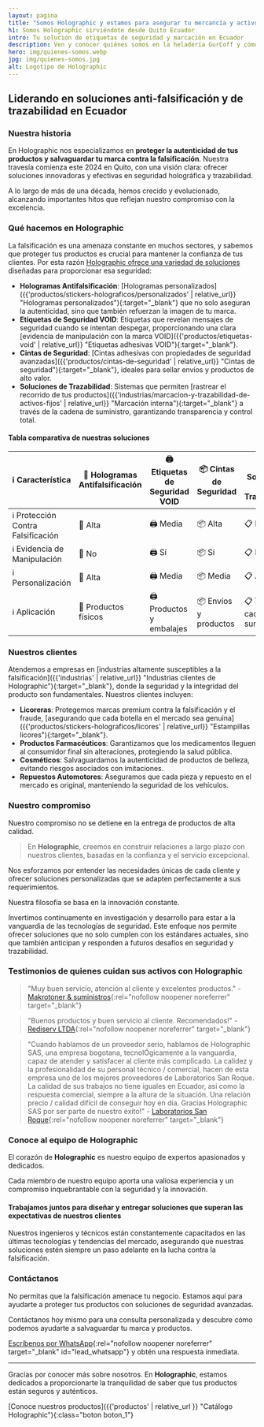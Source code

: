 ```yaml
---
layout: pagina
title: "Somos Holographic y estamos para asegurar tu mercancía y activos"
h1: Somos Holographic sirviéndote desde Quito Ecuador
intro: Tu solución de etiquetas de seguridad y marcación en Ecuador
description: Ven y conocer quiénes somos en la heladería GurCoff y cómo hemos logrado ser los mejores de la zona donde abrimos nuestras sucursales
hero: img/quienes-somos.webp
jpg: img/quienes-somos.jpg
alt: Logotipo de Holographic
---
```

## Liderando en soluciones anti-falsificación y de trazabilidad en Ecuador

### Nuestra historia

En Holographic nos especializamos en **proteger la autenticidad de tus productos y salvaguardar tu marca contra la falsificación**. Nuestra travesía comienza este 2024 en Quito, con una visión clara: ofrecer soluciones innovadoras y efectivas en seguridad holográfica y trazabilidad.

A lo largo de más de una década, hemos crecido y evolucionado, alcanzando importantes hitos que reflejan nuestro compromiso con la excelencia.

### Qué hacemos en Holographic

La falsificación es una amenaza constante en muchos sectores, y sabemos que proteger tus productos es crucial para mantener la confianza de tus clientes. Por esta razón [Holographic ofrece una variedad de soluciones](/) diseñadas para proporcionar esa seguridad:

- **Hologramas Antifalsificación**: [Hologramas personalizados]({{'productos/stickers-holograficos/personalizados' | relative_url}} "Hologramas personalizados"){:target="_blank"} que no solo aseguran la autenticidad, sino que también refuerzan la imagen de tu marca.
- **Etiquetas de Seguridad VOID**: Etiquetas que revelan mensajes de seguridad cuando se intentan despegar, proporcionando una clara [evidencia de manipulación con la marca VOID]({{'productos/etiquetas-void' | relative_url}} "Etiquetas adhesivas VOID"){:target="_blank"}.
- **Cintas de Seguridad**: [Cintas adhesivas con propiedades de seguridad avanzadas]({{'productos/cintas-de-seguridad' | relative_url}} "Cintas de seguridad"){:target="_blank"}, ideales para sellar envíos y productos de alto valor.
- **Soluciones de Trazabilidad**: Sistemas que permiten [rastrear el recorrido de tus productos]({{'industrias/marcacion-y-trazabilidad-de-activos-fijos' | relative_url}} "Marcación interna"){:target="_blank"} a través de la cadena de suministro, garantizando transparencia y control total.

#### Tabla comparativa de nuestras soluciones

| ℹ️ Característica                  | 🚫 Hologramas Antifalsificación | 🖨️ Etiquetas de Seguridad VOID | 📦 Cintas de Seguridad | 📋 Soluciones de Trazabilidad |
|-------------------------------|------------------------------|-----------------------------|---------------------|----------------------------|
| ℹ️ Protección Contra Falsificación | 🚫 Alta                          | 🖨️ Media                        | 📦 Alta                | 📋 Media                      |
| ℹ️ Evidencia de Manipulación       | 🚫 No                            | 🖨️ Sí                           | 📦 Sí                  | 📋 No                         |
| ℹ️ Personalización                 | 🚫 Alta                          | 🖨️ Media                        | 📦 Media               | 📋 Alta                       |
| ℹ️ Aplicación                      | 🚫 Productos físicos             | 🖨️ Productos y embalajes        | 📦 Envíos y productos  | 📋 Toda la cadena de suministro |

### Nuestros clientes

Atendemos a empresas en [industrias altamente susceptibles a la falsificación]({{'industrias' | relative_url}} "Industrias clientes de Holographic"){:target="_blank"}, donde la seguridad y la integridad del producto son fundamentales. Nuestros clientes incluyen:

- **Licoreras**: Protegemos marcas premium contra la falsificación y el fraude, [asegurando que cada botella en el mercado sea genuina]({{'productos/stickers-holograficos/licores' | relative_url}} "Estampillas licores"){:target="_blank"}.
- **Productos Farmacéuticos**: Garantizamos que los medicamentos lleguen al consumidor final sin alteraciones, protegiendo la salud pública.
- **Cosméticos**: Salvaguardamos la autenticidad de productos de belleza, evitando riesgos asociados con imitaciones.
- **Repuestos Automotores**: Aseguramos que cada pieza y repuesto en el mercado es original, manteniendo la seguridad de los vehículos.

### Nuestro compromiso

Nuestro compromiso no se detiene en la entrega de productos de alta calidad.

>En **Holographic**, creemos en construir relaciones a largo plazo con nuestros clientes, basadas en la confianza y el servicio excepcional.

Nos esforzamos por entender las necesidades únicas de cada cliente y ofrecer soluciones personalizadas que se adapten perfectamente a sus requerimientos.

Nuestra filosofía se basa en la innovación constante.

Invertimos continuamente en investigación y desarrollo para estar a la vanguardia de las tecnologías de seguridad. Este enfoque nos permite ofrecer soluciones que no solo cumplen con los estándares actuales, sino que también anticipan y responden a futuros desafíos en seguridad y trazabilidad.

### Testimonios de quienes cuidan sus activos con Holographic

> "Muy buen servicio, atención al cliente y excelentes productos." - [Makrotoner & suministros]({{site.maps}}){:rel="nofollow noopener noreferrer" target="_blank"}

> "Buenos productos y buen servicio al cliente. Recomendados!" - [Rediserv LTDA]({{site.maps}}){:rel="nofollow noopener noreferrer" target="_blank"}

> "Cuando hablamos de un proveedor serio, hablamos de Holographic SAS, una empresa bogotana, tecnolÓgicamente a la vanguardia, capaz de atender y satisfacer al cliente más complicado. La calidez y la profesionalidad de su personal técnico / comercial, hacen de esta empresa uno de los mejores proveedores de Laboratorios San Roque. La calidad de sus trabajos no tiene iguales en Ecuador, asi como la respuesta comercial, siempre a la altura de la situación. Una relación precio / calidad difícil de conseguir hoy en dia. Gracias Holographic SAS por ser parte de nuestro éxito!" - [Laboratorios San Roque]({{site.maps}}){:rel="nofollow noopener noreferrer" target="_blank"}

### Conoce al equipo de Holographic

El corazón de **Holographic** es nuestro equipo de expertos apasionados y dedicados.

Cada miembro de nuestro equipo aporta una valiosa experiencia y un compromiso inquebrantable con la seguridad y la innovación.

#### Trabajamos juntos para diseñar y entregar soluciones que superan las expectativas de nuestros clientes

Nuestros ingenieros y técnicos están constantemente capacitados en las últimas tecnologías y tendencias del mercado, asegurando que nuestras soluciones estén siempre un paso adelante en la lucha contra la falsificación.

### Contáctanos

No permitas que la falsificación amenace tu negocio. Estamos aquí para ayudarte a proteger tus productos con soluciones de seguridad avanzadas.

Contáctanos hoy mismo para una consulta personalizada y descubre cómo podemos ayudarte a salvaguardar tu marca y productos.

[Escríbenos por WhatsApp]({{site.whatsapp}}){:rel="nofollow noopener noreferrer" target="_blank" id="lead_whatsapp"} y obtén una respuesta inmediata.

---

Gracias por conocer más sobre nosotros. En **Holographic**, estamos dedicados a proporcionarte la tranquilidad de saber que tus productos están seguros y auténticos.

[Conoce nuestros productos]({{'productos' | relative_url }} "Catálogo Holographic"){:class="boton boton_1"}
